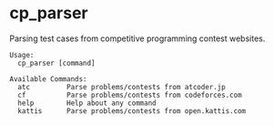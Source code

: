 # cp_parser
Parsing test cases from competitive programming contest websites.

```
Usage:
  cp_parser [command]

Available Commands:
  atc         Parse problems/contests from atcoder.jp
  cf          Parse problems/contests from codeforces.com
  help        Help about any command
  kattis      Parse problems/contests from open.kattis.com
 ```

